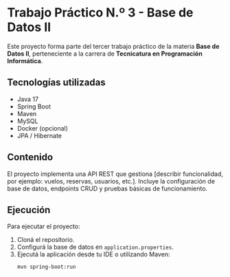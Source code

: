 # Trabajo Práctico N.º 3 - Base de Datos II

Este proyecto forma parte del tercer trabajo práctico de la materia **Base de Datos II**, perteneciente a la carrera de **Tecnicatura en Programación Informática**.

## Tecnologías utilizadas

- Java 17
- Spring Boot
- Maven
- MySQL
- Docker (opcional)
- JPA / Hibernate

## Contenido

El proyecto implementa una API REST que gestiona [describir funcionalidad, por ejemplo: vuelos, reservas, usuarios, etc.]. Incluye la configuración de base de datos, endpoints CRUD y pruebas básicas de funcionamiento.

## Ejecución

Para ejecutar el proyecto:

1. Cloná el repositorio.
2. Configurá la base de datos en `application.properties`.
3. Ejecutá la aplicación desde tu IDE o utilizando Maven:  
   ```bash
   mvn spring-boot:run
